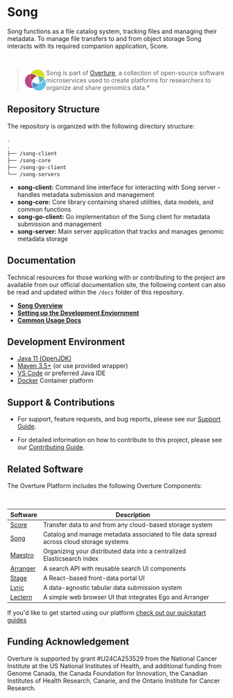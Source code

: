 # Song

Song functions as a file catalog system, tracking files and managing their metadata. To manage file transfers to and from object storage Song interacts with its required companion application, Score.

</br>

> 
> <div>
> <img align="left" src="ov-logo.png" height="50"/>
> </div>
> 
> Song is part of [Overture](https://www.overture.bio/), a collection of open-source software microservices used to create platforms for researchers to organize and share genomics data.*
> 
> 

## Repository Structure

The repository is organized with the following directory structure:

```
.
.
├── /song-client
├── /song-core
├── /song-go-client
└── /song-servers
```

- **song-client:** Command line interface for interacting with Song server - handles metadata submission and management
- **song-core:** Core library containing shared utilities, data models, and common functions
- **song-go-client:** Go implementation of the Song client for metadata submission and management
- **song-server:** Main server application that tracks and manages genomic metadata storage

## Documentation

Technical resources for those working with or contributing to the project are available from our official documentation site, the following content can also be read and updated within the `/docs` folder of this repository.

- **[Song Overview](https://main--overturedev.netlify.app/docs/core-software/Song/overview)** 
- [**Setting up the Development Enviornment**](https://main--overturedev.netlify.app/docs/core-software/Song/setup)
- [**Common Usage Docs**](https://main--overturedev.netlify.app/docs/core-software/Song/setup)

##  Development Environment

- [Java 11 (OpenJDK)](https://openjdk.java.net/projects/jdk/11/)
- [Maven 3.5+](https://maven.apache.org/) (or use provided wrapper)
- [VS Code](https://code.visualstudio.com/) or preferred Java IDE
- [Docker](https://www.docker.com/) Container platform

## Support & Contributions

- For support, feature requests, and bug reports, please see our [Support Guide](https://main--overturedev.netlify.app/community/support).

- For detailed information on how to contribute to this project, please see our [Contributing Guide](https://main--overturedev.netlify.app/docs/contribution).

## Related Software 

The Overture Platform includes the following Overture Components:

</br>

|Software|Description|
|---|---|
|[Score](https://github.com/overture-stack/score/)| Transfer data to and from any cloud-based storage system |
|[Song](https://github.com/overture-stack/song/)| Catalog and manage metadata associated to file data spread across cloud storage systems |
|[Maestro](https://github.com/overture-stack/maestro/)| Organizing your distributed data into a centralized Elasticsearch index |
|[Arranger](https://github.com/overture-stack/arranger/)| A search API with reusable search UI components |
|[Stage](https://github.com/overture-stack/stage)| A React-based front-data portal UI |
|[Lyric](https://github.com/overture-stack/lyric)| A data-agnostic tabular data submission system |
|[Lectern](https://github.com/overture-stack/lectern)| A simple web browser UI that integrates Ego and Arranger |

If you'd like to get started using our platform [check out our quickstart guides](https://main--overturedev.netlify.app/guides/getting-started)

## Funding Acknowledgement

Overture is supported by grant #U24CA253529 from the National Cancer Institute at the US National Institutes of Health, and additional funding from Genome Canada, the Canada Foundation for Innovation, the Canadian Institutes of Health Research, Canarie, and the Ontario Institute for Cancer Research.
